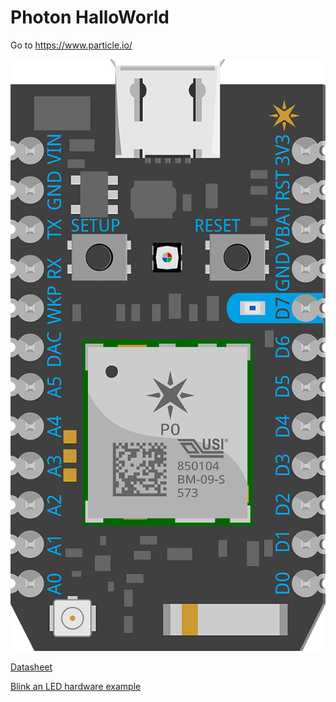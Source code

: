 # Photon HalloWorld

Go to https://www.particle.io/

![](./photon1_pin_layout.png)

[Datasheet](photon-datasheet.pdf)

[Blink an LED hardware example](https://docs.particle.io/getting-started/hardware-tutorials/hardware-examples/)